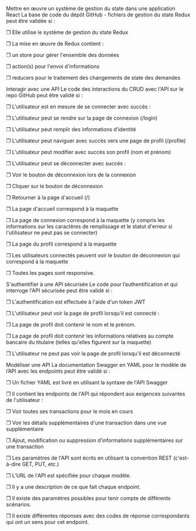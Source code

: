 Mettre en œuvre un système de gestion du state dans une application React
La base de code du dépôt GitHub - fichiers de gestion du state Redux peut être validée si :

❒ Elle utilise le système de gestion du state Redux 

❒ La mise en œuvre de Redux contient :

❒ un store pour gérer l'ensemble des données

❒ action(s) pour l'envoi d'informations

❒ reducers  pour le traitement des changements de state des demandes

 

Interagir avec une API
Le code des interactions du CRUD avec l'API sur le repo GitHub peut être validé si :

❒ L'utilisateur est en mesure de se connecter avec succès : 

❒ L'utilisateur peut se rendre sur la page de connexion (/login)

❒ L'utilisateur peut remplir des informations d’identité

❒ L'utilisateur peut naviguer avec succès vers une page de profil (/profile)

❒ L'utilisateur peut modifier avec succès son profil (nom et prénom)

❒ L'utilisateur peut se déconnecter avec succès :

❒ Voir le bouton de déconnexion lors de la connexion

❒ Cliquer sur le bouton de déconnexion

❒ Retourner à la page d'accueil (/) 

❒ La page d'accueil correspond à la maquette

❒ La page de connexion correspond à la maquette (y compris les informations sur les caractères de remplissage et le statut d'erreur si l'utilisateur ne peut pas se connecter)

❒ La page du profil correspond à la maquette 

❒ Les utilisateurs connectés peuvent voir le bouton de déconnexion qui correspond à la maquette

❒ Toutes les pages sont responsive.


S'authentifier à une API sécurisée
Le code pour l’authentification et qui interroge l'API sécurisée peut être validé si : 

❒ L'authentification est effectuée à l'aide d'un token JWT

❒ L'utilisateur peut voir la page de profil lorsqu'il est connecté :

❒ La page de profil doit contenir le nom et le prénom.

❒ La page de profil doit contenir les informations relatives au compte bancaire du titulaire (telles qu'elles figurent sur la maquette)

❒ L'utilisateur ne peut pas voir la page de profil lorsqu'il est déconnecté 


Modéliser une API
La documentation Swagger en YAML pour le modèle de l’API avec les endpoints peut être validé si :

❒ Un fichier YAML est livré en utilisant la syntaxe de l'API Swagger

❒ Il contient les endpoints de l'API qui répondent aux exigences suivantes de l'utilisateur :

❒ Voir toutes ses transactions pour le mois en cours

❒ Voir les détails supplémentaires d'une transaction dans une vue supplémentaire

❒ Ajout, modification ou suppression d'informations supplémentaires sur une transaction

❒ Les paramètres de l'API sont écrits en utilisant la convention REST (c'est-à-dire GET, PUT, etc.)

❒ L’URL de l'API est spécifiée pour chaque modèle. 

❒ Il y a une description de ce que fait chaque endpoint. 

❒ Il existe des paramètres possibles pour tenir compte de différents scénarios. 

❒ Il existe différentes réponses avec des codes de réponse correspondants qui ont un sens pour cet endpoint. 